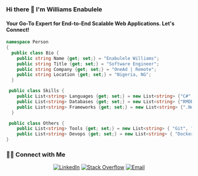 ### Hi there 👋 I'm Williams Enabulele
#### Your Go-To Expert for End-to-End Scalable Web Applications. Let's Connect!

```c#
namespace Person
{
  public class Bio {
    public string Name {get; set;} = "Enabulele Williams";
    public string Title {get; set;} = "Software Engineer";
    public string Company {get; set;} = "OneAd | Remote";
    public string Location {get; set;} = "Nigeria, NG";
  }

 public class Skills {
    public List<string> Languages {get; set;} = new List<string> {"C#","Javascript", "Typescript"};
    public List<string> Databases {get; set;} = new List<string> {"RMDB","NoSQL" };
    public List<string> Frameworks {get; set;} = new List<string> {".Net", ".Net MVC", "Blazor", "Angular"};
  }

 public class Others {
    public List<string> Tools {get; set;} = new List<string> { "Git", "Github" "Visual Studio", "Visual Studio Code","Figma", "Ai", "Jira", "Clickup", "Monday" };
    public List<string> Devops {get; set;} = new List<string> { "Docker", "GitHub Actions", "Heroku", "AWS", "Azure", "Netlify", "Versel", "Rabbit" };
}
```

<h3> 🤝🏻 Connect with Me </h3>
<p align="center">
<a href="https://www.linkedin.com/in/williams-enabulele-b37310251/" target="_blank"><img alt="LinkedIn" src="https://img.shields.io/badge/LinkedIn-@wenabulele-blue?style=flat&logo=linkedin"></a>
<a href="https://stackoverflow.com/users/11632321/williams" target="_blank"><img alt="Stack Overflow" src="https://img.shields.io/badge/Stackoverflow-wenabulele-blue?style=flat&logo=stackoverflow"></a>
<a href="mailto:enabulelewilliamss@gmail.com"><img alt="Email" src="https://img.shields.io/badge/Email-enabulelewilliamss@gmail.com-blue?style=flat&logo=gmail"></a>
</p>
<!--
**enabsdigital/enabsdigital** is a ✨ _special_ ✨ repository because its `README.md` (this file) appears on your GitHub profile.
-->
